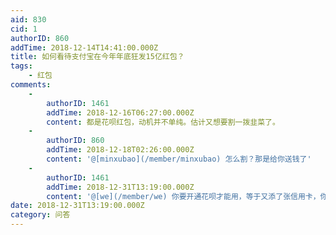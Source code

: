 ```yaml
---
aid: 830
cid: 1
authorID: 860
addTime: 2018-12-14T14:41:00.000Z
title: 如何看待支付宝在今年年底狂发15亿红包？
tags:
    - 红包
comments:
    -
        authorID: 1461
        addTime: 2018-12-16T06:27:00.000Z
        content: 都是花呗红包，动机并不单纯。估计又想要割一拨韭菜了。
    -
        authorID: 860
        addTime: 2018-12-18T02:26:00.000Z
        content: '@[minxubao](/member/minxubao) 怎么割？那是给你送钱了'
    -
        authorID: 1461
        addTime: 2018-12-31T13:19:00.000Z
        content: '@[we](/member/we) 你要开通花呗才能用，等于又添了张信用卡，你说谁占便宜？'
date: 2018-12-31T13:19:00.000Z
category: 问答
---
```



